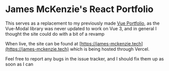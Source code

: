 # James McKenzie's React Portfolio

This serves as a replacement to my previously made [Vue Portfolio](https://github.com/lunarised/vue-portfolio), as the Vue-Modal library was never updated to work on Vue 3, and in general I thought the site could do with a bit of a revamp

When live, the site can be found at [https://james-mckenzie.tech](https://james-mckenzie.tech) which is being hosted through Vercel.

Feel free to report any bugs in the issue tracker, and I should fix them up as soon as I can